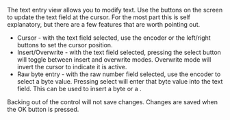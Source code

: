 The text entry view allows you to modify text. Use the buttons on the screen to update the text field at the cursor.
For the most part this is self explanatory, but there are a few features that are worth pointing out.

* Cursor - with the text field selected, use the encoder or the left/right buttons to set the cursor position.
* Insert/Overwrite - with the text field selected, pressing the select button will toggle between insert and overwrite modes. Overwrite mode will invert the cursor to indicate it is active.
* Raw byte entry - with the raw number field selected, use the encoder to select a byte value. Pressing select will enter that byte value into the text field. This can be used to insert a <NULL> byte or a <TAB>.

Backing out of the control will not save changes. Changes are saved when the OK button is pressed.